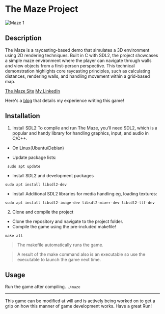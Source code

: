 # The Maze Project

![Maze 1](https://github.com/user-attachments/assets/be829648-f28b-4947-a253-25eb0a29607c)
## Description

The Maze is a raycasting-based demo that simulates a 3D environment using 2D rendering techniques. Built in C with SDL2, the project showcases a simple maze environment where the player can navigate through walls and view objects from a first-person perspective. This technical demonstration highlights core raycasting principles, such as calculating distances, rendering walls, and handling movement within a grid-based map.


[The Maze Site](https://www.towerofdragons.github.io)
[My LinkedIn](https://www.linkedin.com/in/mark-rodney-njoroge)

Here's a [blog](#) that details my experience writing this game!

## Installation

1. Install SDL2
To compile and run The Maze, you’ll need SDL2, which is a popular and handy library for handling graphics, input, and audio in C/C++.

- On Linux(Ubuntu/Debian)

* Update package lists:

``` sudo apt update```

* Install SDL2 and development packages

``` sudo apt install libsdl2-dev ```

* Install Additional SDL2 libraries for media handling eg, loading textures:

``` sudo apt install libsdl2-image-dev libsdl2-mixer-dev libsdl2-ttf-dev ```


2. Clone and compile the project

* Clone the repository and navigate to the project folder.
* Compile the game using the pre-included makefile!

``` make all ```
 
 > The makefile automatically runs the game.

 > A result of the make command also is an executable so use the executable to launch the game next time.


## Usage
Run the game after compiling.
```./maze ```


---
This game can be modified at will and is actively being worked on to get a grip on how this manner of game development works.
Have a great Run!